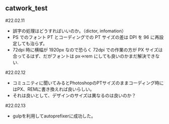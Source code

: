 ## catwork_test

#22.02.11

- 誤字の処理はどうすればいいのか。（dictor, infomation）
- PS でのフォント PT とコーディングでの PT サイズの差は DPI を 96 に再設定しても治らず。
- 72dpi 時に横幅が 1920px なので恐らく 72dpi での作業の方が PX サイズは合ってるはず、だがフォントは px→rem にしても良いのかまだ解決できない.  

  
  
#22.02.12  
  
- コミュニティに聞いてみるとPhotoshopのPTサイズのままコーディング時にはPX、REMに書き換えれば良いらしい。
- それは良いとして、デザインのサイズは異なるのは良いのか？　　
  
  
  
#22.02.13 
  
  - gulpを利用してautoprefixerに成功した。
